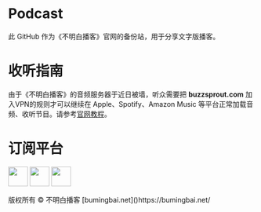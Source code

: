 # **Podcast**
此 GitHub 作为《不明白播客》官网的备份站，用于分享文字版播客。

# **收听指南**
由于《不明白播客》的音频服务器于近日被墙，听众需要把 **buzzsprout.com** 加入VPN的规则才可以继续在 Apple、Spotify、Amazon Music 等平台正常加载音频、收听节目。请参考[官网教程](https://www.bumingbai.net/how-to-subscribe-in-china/)。

# **订阅平台**
<a href="https://podcasts.apple.com/us/podcast/%E4%B8%8D%E6%98%8E%E7%99%BD%E6%92%AD%E5%AE%A2/id1625856906" target="_blank" rel="noopener"><img class="alignnone size-full wpimage-70" src="https://bmb-public-bucket.s3.us-east-1.amazonaws.com/Public/apple-podcasts%20black.png" alt=""  height="40" /></a>    <a href="https://open.spotify.com/show/5CV2Xo4kHE6Lf1iZBzsrP2?si=032202821cf2415f" target="_blank" rel="noopener"><img class="alignnone size-full wpimage-70" src="https://bmb-public-bucket.s3.us-east-1.amazonaws.com/Public/Spotify%20black.png" alt=""  height="40" /></a>    <a href="https://podcasts.google.com/feed/aHR0cHM6Ly9mZWVkcy5idXp6c3Byb3V0LmNvbS8xOTgyNTI1LnJzcw" target="_blank" rel="noopener"><img class="alignnone size-full wpimage-70" src="https://bmb-public-bucket.s3.us-east-1.amazonaws.com/Public/google-podcast%20black.png" alt="" height="40" /></a>


<a>
版权所有 ©️ 不明白播客 [bumingbai.net]()https://bumingbai.net/</a>
